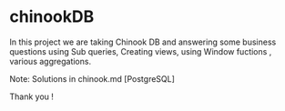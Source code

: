 # chinookDB

In this project we are taking Chinook DB and answering some business questions using Sub queries, Creating views, using Window fuctions , various aggregations.

Note: Solutions in chinook.md [PostgreSQL]

Thank you !

